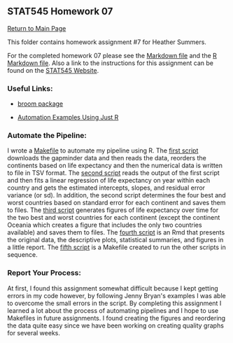 ## STAT545 Homework 07
[Return to Main Page](https://github.com/heathersummers/STAT547-hw-Summers-Heather)

This folder contains homework assignment #7 for Heather Summers.

For the completed homework 07 please see the [Markdown file](https://github.com/heathersummers/STAT547-hw-Summers-Heather/blob/master/hw07/hw07.md) and the [R Markdown file](https://github.com/heathersummers/STAT547-hw-Summers-Heather/blob/master/hw07/hw07.Rmd). Also a link to the instructions for this assignment can be found on the [STAT545 Website](http://stat545.com/hw07_automation.html).

### Useful Links:
- [broom package](https://github.com/tidyverse/broom)

- [Automation Examples Using Just R](https://github.com/STAT545-UBC/STAT545-UBC.github.io/tree/master/automation10_holding-area/01_automation-example_just-r)

### Automate the Pipeline:
I wrote a [Makefile](https://github.com/heathersummers/STAT547-hw-Summers-Heather/blob/master/hw07/Makefile.R) to automate my pipeline using R. The [first script](https://github.com/heathersummers/STAT547-hw-Summers-Heather/blob/master/hw07/gapminder_exploratory.R) downloads the gapminder data and then reads the data, reorders the continents based on life expectancy and then the numerical data is written to file in TSV format. The [second script](https://github.com/heathersummers/STAT547-hw-Summers-Heather/blob/master/hw07/gapminder_statistical.R) reads the output of the first script and then fits a linear regression of life expectancy on year within each country and gets the estimated intercepts, slopes, and residual error variance (or sd). In addition, the second script determines the four best and worst countries based on standard error for each continent and saves them to files. The [third script](https://github.com/heathersummers/STAT547-hw-Summers-Heather/blob/master/hw07/gapminder_figures.R) generates figures of life expectancy over time for the two best and worst countries for each continent (except the continent Oceania which creates a figure that includes the only two countries available) and saves them to files. The [fourth script](https://github.com/heathersummers/STAT547-hw-Summers-Heather/blob/master/hw07/hw07.Rmd) is an Rmd that presents the original data, the descriptive plots, statistical summaries, and figures in a little report. The [fifth script](https://github.com/heathersummers/STAT547-hw-Summers-Heather/blob/master/hw07/Makefile.R) is a Makefile created to run the other scripts in sequence.

### Report Your Process:
At first, I found this assignment somewhat difficult because I kept getting errors in my code however, by following Jenny Bryan's examples I was able to overcome the small errors in the script. By completing this assignment I learned a lot about the process of automating pipelines and I hope to use Makefiles in future assignments. I found creating the figures and reordering the data quite easy since we have been working on creating quality graphs for several weeks. 

